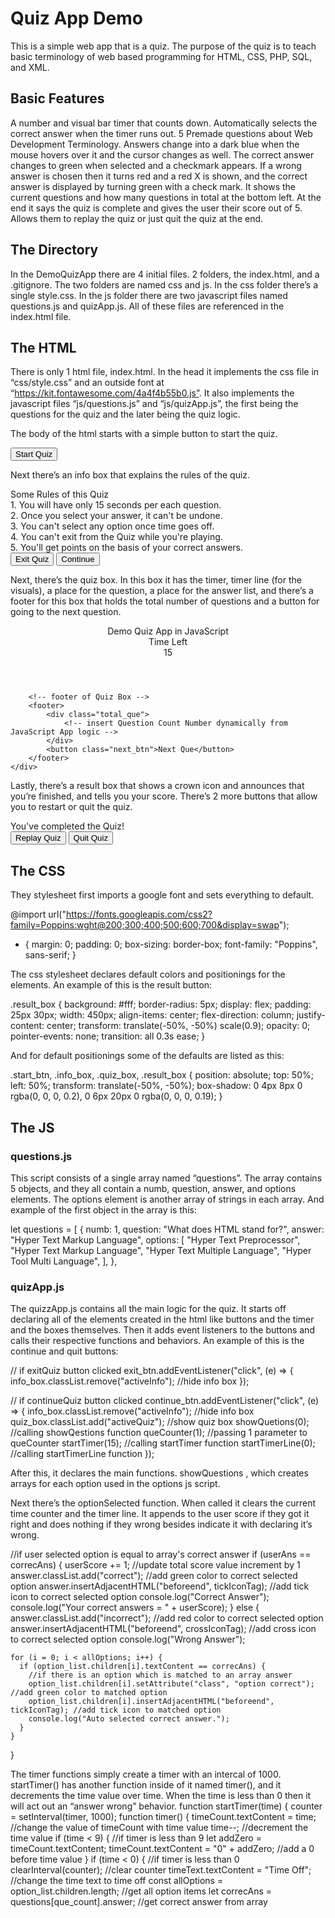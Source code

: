 # Quiz App Demo

This is a simple web app that is a quiz. The purpose of the quiz is to teach basic terminology of web based programming for HTML, CSS, PHP, SQL, and XML.

## Basic Features
A number and visual bar timer that counts down.
Automatically selects the correct answer when the timer runs out.
5 Premade questions about Web Development Terminology.
Answers change into a dark blue when the mouse hovers over it and the cursor changes as well.
The correct answer changes to green when selected and a checkmark appears.
If a wrong answer is chosen then it turns red and a red X is shown, and the correct answer is displayed by turning green with a check mark.
It shows the current questions and how many questions in total at the bottom left.
At the end it says the quiz is complete and gives the user their score out of 5.
Allows them to replay the quiz or just quit the quiz at the end.

## The Directory
In the DemoQuizApp there are 4 initial files. 2 folders, the index.html, and a .gitignore. The two folders are named css and js. In the css folder there’s a single style.css. In the js folder there are two javascript files named questions.js and quizApp.js. All of these files are referenced in the index.html file.

## The HTML
There is only 1 html file, index.html. In the head it implements the css file in “css/style.css” and an outside font at “https://kit.fontawesome.com/4a4f4b55b0.js”. It also implements the javascript files “js/questions.js” and “js/quizApp.js”, the first being the questions for the quiz and the later being the quiz logic.

The body of the html starts with a simple button to start the quiz.
<div class="start_btn"><button>Start Quiz</button></div>

Next there’s an info box that explains the rules of the quiz.
<div class="info_box">
        <div class="info-title"><span>Some Rules of this Quiz</span></div>
        <div class="info-list">
            <div class="info">1. You will have only <span>15 seconds</span> per each question.</div>
            <div class="info">2. Once you select your answer, it can't be undone.</div>
            <div class="info">3. You can't select any option once time goes off.</div>
            <div class="info">4. You can't exit from the Quiz while you're playing.</div>
            <div class="info">5. You'll get points on the basis of your correct answers.</div>
        </div>
        <div class="buttons">
            <button class="quit">Exit Quiz</button>
            <button class="restart">Continue</button>
        </div>
    </div>

Next, there’s the quiz box. In this box it has the timer, timer line (for the visuals), a place for the question, a place for the answer list, and there’s a footer for this box that holds the total number of questions and a button for going to the next question.

<div class="quiz_box">
        <header>
            <div class="title">Demo Quiz App in JavaScript</div>
            <div class="timer">
                <div class="time_left_txt">Time Left</div>
                <div class="timer_sec">15</div>
            </div>
            <div class="time_line"></div>
        </header>
        <section>
            <div class="que_text">
                <!-- Insert questions from ./js/questions.js -->
            </div>
            <div class="option_list">
                <!-- Insert options to questions from ./js/questions.js -->
            </div>
        </section>

        <!-- footer of Quiz Box -->
        <footer>
            <div class="total_que">
                <!-- insert Question Count Number dynamically from JavaScript App logic -->
            </div>
            <button class="next_btn">Next Que</button>
        </footer>
    </div>

Lastly, there’s a result box that shows a crown icon and announces that you’re finished, and tells you your score. There’s 2 more buttons that allow you to restart or quit the quiz.

<div class="result_box">
        <div class="icon">
            <i class="fas fa-crown"></i>
        </div>
        <div class="complete_text">You've completed the Quiz!</div>
        <div class="score_text">
            <!-- insert dynamic user score as Result from JavaScript -->
        </div>
        <div class="buttons">
            <button class="restart">Replay Quiz</button>
            <button class="quit">Quit Quiz</button>
        </div>
    </div>

## The CSS
They stylesheet first imports a google font and sets everything to default.

@import url("https://fonts.googleapis.com/css2?family=Poppins:wght@200;300;400;500;600;700&display=swap");
* {
  margin: 0;
  padding: 0;
  box-sizing: border-box;
  font-family: "Poppins", sans-serif;
}

The css stylesheet declares default colors and positionings for the elements. An example of this is the result button:

.result_box {
  background: #fff;
  border-radius: 5px;
  display: flex;
  padding: 25px 30px;
  width: 450px;
  align-items: center;
  flex-direction: column;
  justify-content: center;
  transform: translate(-50%, -50%) scale(0.9);
  opacity: 0;
  pointer-events: none;
  transition: all 0.3s ease;
}

And for default positionings some of the defaults are listed as this:

.start_btn,
.info_box,
.quiz_box,
.result_box {
  position: absolute;
  top: 50%;
  left: 50%;
  transform: translate(-50%, -50%);
  box-shadow: 0 4px 8px 0 rgba(0, 0, 0, 0.2), 0 6px 20px 0 rgba(0, 0, 0, 0.19);
}

## The JS
### questions.js
This script consists of a single array named “questions”. The array contains 5 objects, and they all contain a numb, question, answer, and options elements. The options element is another array of strings in each array. And example of the first object in the array is this:

let questions = [
  {
    numb: 1,
    question: "What does HTML stand for?",
    answer: "Hyper Text Markup Language",
    options: [
      "Hyper Text Preprocessor",
      "Hyper Text Markup Language",
      "Hyper Text Multiple Language",
      "Hyper Tool Multi Language",
    ],
  },

### quizApp.js
The quizzApp.js contains all the main logic for the quiz. It starts off declaring all of the elements created in the html like buttons and the timer and the boxes themselves. Then it adds event listeners to the buttons and calls their respective functions and behaviors. An example of this is the continue and quit buttons:

// if exitQuiz button clicked
exit_btn.addEventListener("click", (e) => {
  info_box.classList.remove("activeInfo"); //hide info box
});

// if continueQuiz button clicked
continue_btn.addEventListener("click", (e) => {
  info_box.classList.remove("activeInfo"); //hide info box
  quiz_box.classList.add("activeQuiz"); //show quiz box
  showQuetions(0); //calling showQestions function
  queCounter(1); //passing 1 parameter to queCounter
  startTimer(15); //calling startTimer function
  startTimerLine(0); //calling startTimerLine function
});

After this, it declares the main functions. showQuestions , which creates arrays for each option used in the options js script.

Next there’s the optionSelected function. When called it clears the current time counter and the timer line. It appends to the user score if they got it right and does nothing if they wrong besides indicate it with declaring it’s wrong.

//if user selected option is equal to array's correct answer
  if (userAns == correcAns) {
    userScore += 1; //update total score value increment by 1
    answer.classList.add("correct"); //add green color to correct selected option
    answer.insertAdjacentHTML("beforeend", tickIconTag); //add tick icon to correct selected option
    console.log("Correct Answer");
    console.log("Your correct answers = " + userScore);
  } else {
    answer.classList.add("incorrect"); //add red color to correct selected option
    answer.insertAdjacentHTML("beforeend", crossIconTag); //add cross icon to correct selected option
    console.log("Wrong Answer");

    for (i = 0; i < allOptions; i++) {
      if (option_list.children[i].textContent == correcAns) {
        //if there is an option which is matched to an array answer
        option_list.children[i].setAttribute("class", "option correct"); //add green color to matched option
        option_list.children[i].insertAdjacentHTML("beforeend", tickIconTag); //add tick icon to matched option
        console.log("Auto selected correct answer.");
      }
    }
  }

The timer functions simply create a timer with an intercal of 1000. startTimer() has another function inside of it named timer(), and it decrements the time value over time. When the time is less than 0 then it will act out an “answer wrong” behavior.
function startTimer(time) {
  counter = setInterval(timer, 1000);
  function timer() {
    timeCount.textContent = time; //change the value of timeCount with time value
    time--; //decrement the time value
    if (time < 9) {
      //if timer is less than 9
      let addZero = timeCount.textContent;
      timeCount.textContent = "0" + addZero; //add a 0 before time value
    }
    if (time < 0) {
      //if timer is less than 0
      clearInterval(counter); //clear counter
      timeText.textContent = "Time Off"; //change the time text to time off
      const allOptions = option_list.children.length; //get all option items
      let correcAns = questions[que_count].answer; //get correct answer from array
